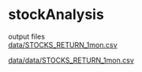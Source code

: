 # stockAnalysis

output files <br>
[data/STOCKS_RETURN_1mon.csv](https://github.com/BoiAkay/AkayStocksAnalysis/blob/main/data/STOCKS_RETURN_1YR.csv) <br>

[data/data/STOCKS_RETURN_1mon.csv](https://github.com/BoiAkay/AkayStocksAnalysis/blob/main/data/STOCKS_RETURN_1mon.csv)<br>


